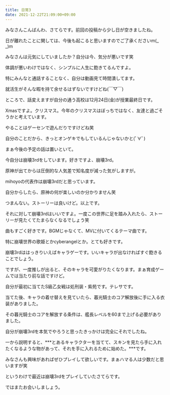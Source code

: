```yaml
---
title: 日常3
date: 2021-12-22T21:09:00+09:00
---
```

みなさんこんばんわ、さてらです。前回の投稿から少し日が空きましたね。

日が離れたことに関しては、今後も起こると思いますのでご了承くださいm(_ _)m

みなさんは元気にしていましたか？自分は今、気分が悪いです笑

体調が悪いわけではなく、シンプルに人生に飽きてるんですよ。

特にみんなと通話することなく、自分は動画見て時間潰してます。

就活生がそんな暇を持て余せるはずないですけどね(￣▽￣)

ところで、話変えますが自分の通う高校は12月24日(金)が授業最終日です。

Xmasですよ。クリスマス。今年のクリスマスはぼっちではなく、友達と過ごそうかと考えています。

やることはゲーセンで遊んだりですけどね笑

自分のことだから、きっとオンゲキでもしているんじゃないかと(ﾟ∀ﾟ)

まぁ今後の予定の話は置いといて。

今自分は崩壊3rdをしています。好きですよ、崩壊3rd。

原神が出てからは圧倒的な人気差で知名度が減った気がしますが。

mihoyoの代表作は崩壊3rdだと思っています。

自分からしたら、原神の何が楽しいのか分かりません笑

つまんない。ストーリーは良いけど。以上です。

それに対して崩壊3rdはいいですよ。一度この世界に足を踏み入れたら、ストーリーが見たくてたまらなくなるでしょう笑

曲もすごく好きです。BGMじゃなくて、MVに付いてくるテーマ曲です。

特に崩壊世界の歌姫とかcyberangelとか。とても好きです。

崩壊3rdははっきりいえばキャラゲーです。いいキャラが出なければすぐ飽きることでしょう。

ですが、一度推しが出ると、そのキャラを可愛がりたくなります。まぁ育成ゲームでは当たり前な話ですけど。

自分が最初に当てたS級乙女戦は処刑装・紫苑です。テレサです。

当てた後、キャラの着せ替えを見ていたら、暮光騎士のコア解放後に手に入る衣装がありました。

その暮光騎士のコアを解放する条件は、艦長レベルを60まで上げる必要がありました。

自分が崩壊3rdを本気でやろうと思ったきっかけは完全にそれでしたね。

一から説明すると、***とあるキャラクターを当てて、スキンを見たら手に入れたくなるような物があって、それを手に入れるために始めた。***です。

みなさんも興味があればぜひプレイして欲しいです。まぁハマる人は少数だと思いますが笑

というわけで最近は崩壊3rdをプレイしていたさてらです。

ではまたお会いしましょう。






